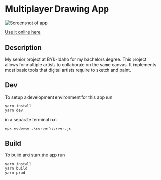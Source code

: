 # Multiplayer Drawing App

![Screenshot of app](https://cdn.discordapp.com/attachments/341062771263143938/994739652500140052/unknown.png)

[Use it online here](http://multiplayer-drawing-app.herokuapp.com/)

## Description

My senior project at BYU-Idaho for my bachelors degree. This project allows for multiple artists to collaborate on the same canvas. It implements most basic tools that digital artists require to sketch and paint. 

## Dev

To setup a development environment for this app run

```
yarn install
yarn dev
```

in a separate terminal run 

```
npx nodemon .\server\server.js
```

## Build

To build and start the app run

```
yarn install
yarn build
yarn prod
```